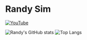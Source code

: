 # Randy Sim

[![YouTube](https://img.shields.io/badge/YouTube-%23FF0000.svg?style=for-the-badge&logo=YouTube&logoColor=white)](https://www.youtube.com/@GandyDev)

![Randy's GitHub stats](https://github-readme-stats.vercel.app/api?username=randysim&show_icons=true&theme=tokyonight) ![Top Langs](https://github-readme-stats.vercel.app/api/top-langs/?username=randysim&show_icons=true&theme=tokyonight)
